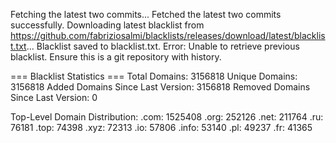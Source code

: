 Fetching the latest two commits...
Fetched the latest two commits successfully.
Downloading latest blacklist from https://github.com/fabriziosalmi/blacklists/releases/download/latest/blacklist.txt...
Blacklist saved to blacklist.txt.
Error: Unable to retrieve previous blacklist. Ensure this is a git repository with history.

=== Blacklist Statistics ===
Total Domains: 3156818
Unique Domains: 3156818
Added Domains Since Last Version: 3156818
Removed Domains Since Last Version: 0

Top-Level Domain Distribution:
  .com: 1525408
  .org: 252126
  .net: 211764
  .ru: 76181
  .top: 74398
  .xyz: 72313
  .io: 57806
  .info: 53140
  .pl: 49237
  .fr: 41365
